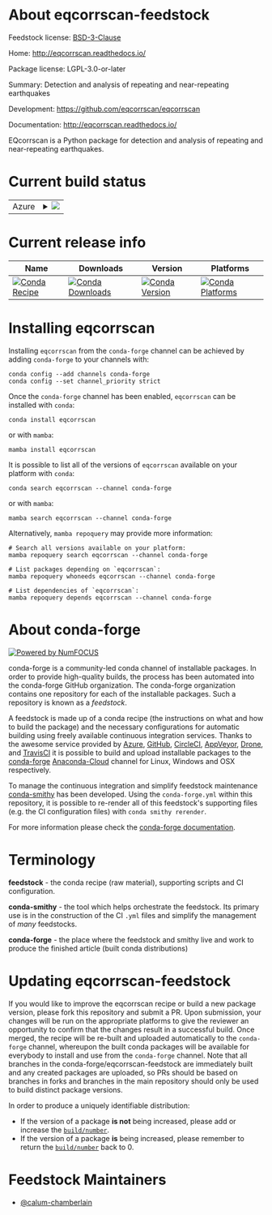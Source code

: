 About eqcorrscan-feedstock
==========================

Feedstock license: [BSD-3-Clause](https://github.com/conda-forge/eqcorrscan-feedstock/blob/main/LICENSE.txt)

Home: http://eqcorrscan.readthedocs.io/

Package license: LGPL-3.0-or-later

Summary: Detection and analysis of repeating and near-repeating earthquakes

Development: https://github.com/eqcorrscan/eqcorrscan

Documentation: http://eqcorrscan.readthedocs.io/

EQcorrscan is a Python package for detection and analysis of repeating
and near-repeating earthquakes.


Current build status
====================


<table>
    
  <tr>
    <td>Azure</td>
    <td>
      <details>
        <summary>
          <a href="https://dev.azure.com/conda-forge/feedstock-builds/_build/latest?definitionId=5884&branchName=main">
            <img src="https://dev.azure.com/conda-forge/feedstock-builds/_apis/build/status/eqcorrscan-feedstock?branchName=main">
          </a>
        </summary>
        <table>
          <thead><tr><th>Variant</th><th>Status</th></tr></thead>
          <tbody><tr>
              <td>linux_64_numpy1.20python3.8.____cpython</td>
              <td>
                <a href="https://dev.azure.com/conda-forge/feedstock-builds/_build/latest?definitionId=5884&branchName=main">
                  <img src="https://dev.azure.com/conda-forge/feedstock-builds/_apis/build/status/eqcorrscan-feedstock?branchName=main&jobName=linux&configuration=linux%20linux_64_numpy1.20python3.8.____cpython" alt="variant">
                </a>
              </td>
            </tr><tr>
              <td>linux_64_numpy1.20python3.9.____cpython</td>
              <td>
                <a href="https://dev.azure.com/conda-forge/feedstock-builds/_build/latest?definitionId=5884&branchName=main">
                  <img src="https://dev.azure.com/conda-forge/feedstock-builds/_apis/build/status/eqcorrscan-feedstock?branchName=main&jobName=linux&configuration=linux%20linux_64_numpy1.20python3.9.____cpython" alt="variant">
                </a>
              </td>
            </tr><tr>
              <td>linux_64_numpy1.21python3.10.____cpython</td>
              <td>
                <a href="https://dev.azure.com/conda-forge/feedstock-builds/_build/latest?definitionId=5884&branchName=main">
                  <img src="https://dev.azure.com/conda-forge/feedstock-builds/_apis/build/status/eqcorrscan-feedstock?branchName=main&jobName=linux&configuration=linux%20linux_64_numpy1.21python3.10.____cpython" alt="variant">
                </a>
              </td>
            </tr><tr>
              <td>linux_64_numpy1.23python3.11.____cpython</td>
              <td>
                <a href="https://dev.azure.com/conda-forge/feedstock-builds/_build/latest?definitionId=5884&branchName=main">
                  <img src="https://dev.azure.com/conda-forge/feedstock-builds/_apis/build/status/eqcorrscan-feedstock?branchName=main&jobName=linux&configuration=linux%20linux_64_numpy1.23python3.11.____cpython" alt="variant">
                </a>
              </td>
            </tr><tr>
              <td>osx_64_numpy1.20python3.8.____cpython</td>
              <td>
                <a href="https://dev.azure.com/conda-forge/feedstock-builds/_build/latest?definitionId=5884&branchName=main">
                  <img src="https://dev.azure.com/conda-forge/feedstock-builds/_apis/build/status/eqcorrscan-feedstock?branchName=main&jobName=osx&configuration=osx%20osx_64_numpy1.20python3.8.____cpython" alt="variant">
                </a>
              </td>
            </tr><tr>
              <td>osx_64_numpy1.20python3.9.____cpython</td>
              <td>
                <a href="https://dev.azure.com/conda-forge/feedstock-builds/_build/latest?definitionId=5884&branchName=main">
                  <img src="https://dev.azure.com/conda-forge/feedstock-builds/_apis/build/status/eqcorrscan-feedstock?branchName=main&jobName=osx&configuration=osx%20osx_64_numpy1.20python3.9.____cpython" alt="variant">
                </a>
              </td>
            </tr><tr>
              <td>osx_64_numpy1.21python3.10.____cpython</td>
              <td>
                <a href="https://dev.azure.com/conda-forge/feedstock-builds/_build/latest?definitionId=5884&branchName=main">
                  <img src="https://dev.azure.com/conda-forge/feedstock-builds/_apis/build/status/eqcorrscan-feedstock?branchName=main&jobName=osx&configuration=osx%20osx_64_numpy1.21python3.10.____cpython" alt="variant">
                </a>
              </td>
            </tr><tr>
              <td>osx_64_numpy1.23python3.11.____cpython</td>
              <td>
                <a href="https://dev.azure.com/conda-forge/feedstock-builds/_build/latest?definitionId=5884&branchName=main">
                  <img src="https://dev.azure.com/conda-forge/feedstock-builds/_apis/build/status/eqcorrscan-feedstock?branchName=main&jobName=osx&configuration=osx%20osx_64_numpy1.23python3.11.____cpython" alt="variant">
                </a>
              </td>
            </tr><tr>
              <td>win_64_numpy1.20python3.9.____cpython</td>
              <td>
                <a href="https://dev.azure.com/conda-forge/feedstock-builds/_build/latest?definitionId=5884&branchName=main">
                  <img src="https://dev.azure.com/conda-forge/feedstock-builds/_apis/build/status/eqcorrscan-feedstock?branchName=main&jobName=win&configuration=win%20win_64_numpy1.20python3.9.____cpython" alt="variant">
                </a>
              </td>
            </tr><tr>
              <td>win_64_numpy1.21python3.10.____cpython</td>
              <td>
                <a href="https://dev.azure.com/conda-forge/feedstock-builds/_build/latest?definitionId=5884&branchName=main">
                  <img src="https://dev.azure.com/conda-forge/feedstock-builds/_apis/build/status/eqcorrscan-feedstock?branchName=main&jobName=win&configuration=win%20win_64_numpy1.21python3.10.____cpython" alt="variant">
                </a>
              </td>
            </tr><tr>
              <td>win_64_numpy1.23python3.11.____cpython</td>
              <td>
                <a href="https://dev.azure.com/conda-forge/feedstock-builds/_build/latest?definitionId=5884&branchName=main">
                  <img src="https://dev.azure.com/conda-forge/feedstock-builds/_apis/build/status/eqcorrscan-feedstock?branchName=main&jobName=win&configuration=win%20win_64_numpy1.23python3.11.____cpython" alt="variant">
                </a>
              </td>
            </tr>
          </tbody>
        </table>
      </details>
    </td>
  </tr>
</table>

Current release info
====================

| Name | Downloads | Version | Platforms |
| --- | --- | --- | --- |
| [![Conda Recipe](https://img.shields.io/badge/recipe-eqcorrscan-green.svg)](https://anaconda.org/conda-forge/eqcorrscan) | [![Conda Downloads](https://img.shields.io/conda/dn/conda-forge/eqcorrscan.svg)](https://anaconda.org/conda-forge/eqcorrscan) | [![Conda Version](https://img.shields.io/conda/vn/conda-forge/eqcorrscan.svg)](https://anaconda.org/conda-forge/eqcorrscan) | [![Conda Platforms](https://img.shields.io/conda/pn/conda-forge/eqcorrscan.svg)](https://anaconda.org/conda-forge/eqcorrscan) |

Installing eqcorrscan
=====================

Installing `eqcorrscan` from the `conda-forge` channel can be achieved by adding `conda-forge` to your channels with:

```
conda config --add channels conda-forge
conda config --set channel_priority strict
```

Once the `conda-forge` channel has been enabled, `eqcorrscan` can be installed with `conda`:

```
conda install eqcorrscan
```

or with `mamba`:

```
mamba install eqcorrscan
```

It is possible to list all of the versions of `eqcorrscan` available on your platform with `conda`:

```
conda search eqcorrscan --channel conda-forge
```

or with `mamba`:

```
mamba search eqcorrscan --channel conda-forge
```

Alternatively, `mamba repoquery` may provide more information:

```
# Search all versions available on your platform:
mamba repoquery search eqcorrscan --channel conda-forge

# List packages depending on `eqcorrscan`:
mamba repoquery whoneeds eqcorrscan --channel conda-forge

# List dependencies of `eqcorrscan`:
mamba repoquery depends eqcorrscan --channel conda-forge
```


About conda-forge
=================

[![Powered by
NumFOCUS](https://img.shields.io/badge/powered%20by-NumFOCUS-orange.svg?style=flat&colorA=E1523D&colorB=007D8A)](https://numfocus.org)

conda-forge is a community-led conda channel of installable packages.
In order to provide high-quality builds, the process has been automated into the
conda-forge GitHub organization. The conda-forge organization contains one repository
for each of the installable packages. Such a repository is known as a *feedstock*.

A feedstock is made up of a conda recipe (the instructions on what and how to build
the package) and the necessary configurations for automatic building using freely
available continuous integration services. Thanks to the awesome service provided by
[Azure](https://azure.microsoft.com/en-us/services/devops/), [GitHub](https://github.com/),
[CircleCI](https://circleci.com/), [AppVeyor](https://www.appveyor.com/),
[Drone](https://cloud.drone.io/welcome), and [TravisCI](https://travis-ci.com/)
it is possible to build and upload installable packages to the
[conda-forge](https://anaconda.org/conda-forge) [Anaconda-Cloud](https://anaconda.org/)
channel for Linux, Windows and OSX respectively.

To manage the continuous integration and simplify feedstock maintenance
[conda-smithy](https://github.com/conda-forge/conda-smithy) has been developed.
Using the ``conda-forge.yml`` within this repository, it is possible to re-render all of
this feedstock's supporting files (e.g. the CI configuration files) with ``conda smithy rerender``.

For more information please check the [conda-forge documentation](https://conda-forge.org/docs/).

Terminology
===========

**feedstock** - the conda recipe (raw material), supporting scripts and CI configuration.

**conda-smithy** - the tool which helps orchestrate the feedstock.
                   Its primary use is in the construction of the CI ``.yml`` files
                   and simplify the management of *many* feedstocks.

**conda-forge** - the place where the feedstock and smithy live and work to
                  produce the finished article (built conda distributions)


Updating eqcorrscan-feedstock
=============================

If you would like to improve the eqcorrscan recipe or build a new
package version, please fork this repository and submit a PR. Upon submission,
your changes will be run on the appropriate platforms to give the reviewer an
opportunity to confirm that the changes result in a successful build. Once
merged, the recipe will be re-built and uploaded automatically to the
`conda-forge` channel, whereupon the built conda packages will be available for
everybody to install and use from the `conda-forge` channel.
Note that all branches in the conda-forge/eqcorrscan-feedstock are
immediately built and any created packages are uploaded, so PRs should be based
on branches in forks and branches in the main repository should only be used to
build distinct package versions.

In order to produce a uniquely identifiable distribution:
 * If the version of a package **is not** being increased, please add or increase
   the [``build/number``](https://docs.conda.io/projects/conda-build/en/latest/resources/define-metadata.html#build-number-and-string).
 * If the version of a package **is** being increased, please remember to return
   the [``build/number``](https://docs.conda.io/projects/conda-build/en/latest/resources/define-metadata.html#build-number-and-string)
   back to 0.

Feedstock Maintainers
=====================

* [@calum-chamberlain](https://github.com/calum-chamberlain/)

